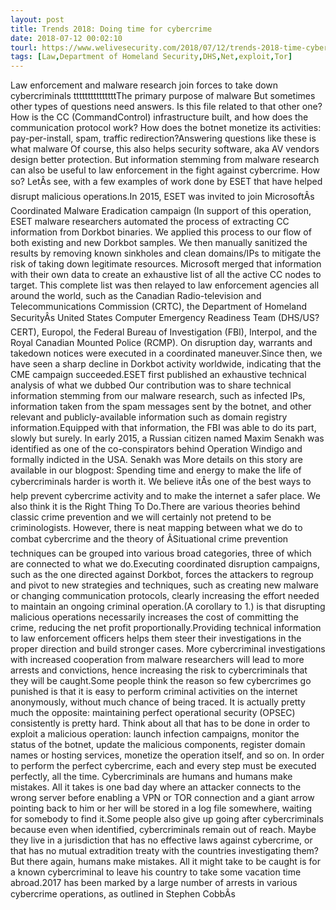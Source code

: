 ```yaml
---
layout: post
title: Trends 2018: Doing time for cybercrime
date: 2018-07-12 00:02:10
tourl: https://www.welivesecurity.com/2018/07/12/trends-2018-time-cybercrime/
tags: [Law,Department of Homeland Security,DHS,Net,exploit,Tor]
---
```

Law enforcement and malware research join forces to take down cybercriminals tttttttttttttttThe primary purpose of malware But sometimes other types of questions need answers. Is this file related to that other one? How is the CC (CommandControl) infrastructure built, and how does the communication protocol work? How does the botnet monetize its activities: pay-per-install, spam, traffic redirection?Answering questions like these is what malware Of course, this also helps security software, aka AV vendors design better protection. But information stemming from malware research can also be useful to law enforcement in the fight against cybercrime. How so? LetÂs see, with a few examples of work done by ESET that have helped disrupt malicious operations.In 2015, ESET was invited to join MicrosoftÂs Coordinated Malware Eradication campaign (In support of this operation, ESET malware researchers automated the process of extracting CC information from Dorkbot binaries. We applied this process to our flow of both existing and new Dorkbot samples. We then manually sanitized the results by removing known sinkholes and clean domains/IPs to mitigate the risk of taking down legitimate resources. Microsoft merged that information with their own data to create an exhaustive list of all the active CC nodes to target. This complete list was then relayed to law enforcement agencies all around the world, such as the Canadian Radio-television and Telecommunications Commission (CRTC), the Department of Homeland SecurityÂs United States Computer Emergency Readiness Team (DHS/US?CERT), Europol, the Federal Bureau of Investigation (FBI), Interpol, and the Royal Canadian Mounted Police (RCMP). On disruption day, warrants and takedown notices were executed in a coordinated maneuver.Since then, we have seen a sharp decline in Dorkbot activity worldwide, indicating that the CME campaign succeeded.ESET first published an exhaustive technical analysis of what we dubbed Our contribution was to share technical information stemming from our malware research, such as infected IPs, information taken from the spam messages sent by the botnet, and other relevant and publicly-available information such as domain registry information.Equipped with that information, the FBI was able to do its part, slowly but surely. In early 2015, a Russian citizen named Maxim Senakh was identified as one of the co-conspirators behind Operation Windigo and formally indicted in the USA. Senakh was More details on this story are available in our blogpost: Spending time and energy to make the life of cybercriminals harder is worth it. We believe itÂs one of the best ways to help prevent cybercrime activity and to make the internet a safer place. We also think it is the Right Thing To Do.There are various theories behind classic crime prevention and we will certainly not pretend to be criminologists. However, there is neat mapping between what we do to combat cybercrime and the theory of ÂSituational crime prevention techniques can be grouped into various broad categories, three of which are connected to what we do.Executing coordinated disruption campaigns, such as the one directed against Dorkbot, forces the attackers to regroup and pivot to new strategies and techniques, such as creating new malware or changing communication protocols, clearly increasing the effort needed to maintain an ongoing criminal operation.(A corollary to 1.) is that disrupting malicious operations necessarily increases the cost of committing the crime, reducing the net profit proportionally.Providing technical information to law enforcement officers helps them steer their investigations in the proper direction and build stronger cases. More cybercriminal investigations with increased cooperation from malware researchers will lead to more arrests and convictions, hence increasing the risk to cybercriminals that they will be caught.Some people think the reason so few cybercrimes go punished is that it is easy to perform criminal activities on the internet anonymously, without much chance of being traced. It is actually pretty much the opposite: maintaining perfect operational security (OPSEC) consistently is pretty hard. Think about all that has to be done in order to exploit a malicious operation: launch infection campaigns, monitor the status of the botnet, update the malicious components, register domain names or hosting services, monetize the operation itself, and so on. In order to perform the perfect cybercrime, each and every step must be executed perfectly, all the time. Cybercriminals are humans and humans make mistakes. All it takes is one bad day where an attacker connects to the wrong server before enabling a VPN or TOR connection and a giant arrow pointing back to him or her will be stored in a log file somewhere, waiting for somebody to find it.Some people also give up going after cybercriminals because even when identified, cybercriminals remain out of reach. Maybe they live in a jurisdiction that has no effective laws against cybercrime, or that has no mutual extradition treaty with the countries investigating them? But there again, humans make mistakes. All it might take to be caught is for a known cybercriminal to leave his country to take some vacation time abroad.2017 has been marked by a large number of arrests in various cybercrime operations, as outlined in Stephen CobbÂs 